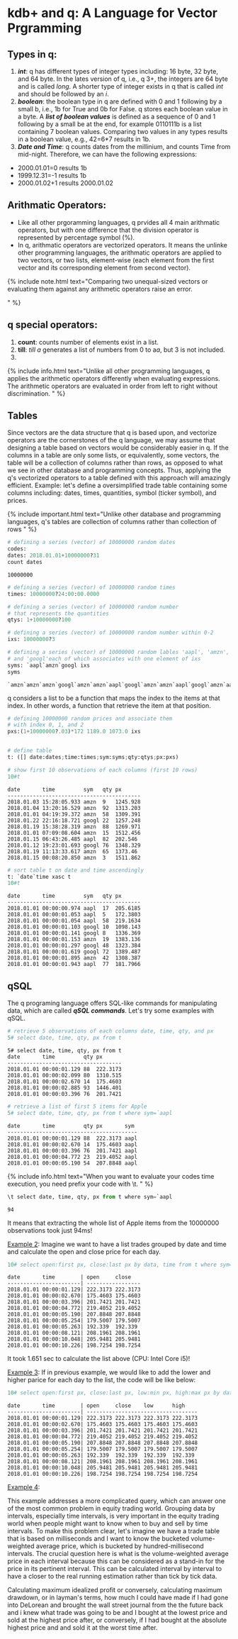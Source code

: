 # kdb+ and q: A Language for Vector Prgramming
## Types in q:
  1.  <em><b>int</b></em>: q has different types of integer types including: 16 byte, 32 byte, and 64 byte. In the lates version of q, i.e., q 3+, the integers are 64 byte and is called <em>long</em>. A shorter type of integer exists in q that is called <em>int</em> and should be followed by an <em>i</em>.
  2.  <em><b>boolean</b></em>: the boolean type in q are defined with 0 and 1 following by a small b, i.e., 1b for True and 0b for False. q stores each boolean value in a byte.
  A <em><b>list of boolean values</b></em> is defined as a sequence of 0 and 1 following by a small be at the end, for example 0110111b is a list containing 7 boolean values.
  Comparing two values in any types results in a boolean value, e.g., 42=6\*7 results in 1b.
  3. <em><b>Date and Time</b></em>: q counts dates from the millinium, and counts Time from mid-night. Therefore, we can have the following expressions:
*   2000.01.01=0 results 1b
*   1999.12.31=-1 results 1b
*   2000.01.02+1 results 2000.01.02


## Arithmatic Operators:
  * Like all other prgoramming languages, q prvides all 4 main arithmatic operators, but with one difference that the division operator is represented by percentage symbol (%).
  * In q, arithmatic operators are vectorized operators. It means the unlinke other programming languages, the arithmatic operators are applied to two vectors, or two lists, element-wise (each element from the first vector and its corresponding element from second vector).


  {% include note.html text="Comparing two unequal-sized vectors or evaluating them against any arithmetic operators raise an error.
  </p>
" %}



## q special operators:
  1.  <b>count</b>: counts number of elements exist in a list.
  2.  <b>till</b>: <em>till a</em> generates a list of numbers from 0 to a<em>a</em>, but 3 is not included.
  3.  

{% include info.html text="Unlike all other programming languages, q applies the arithmetic operators differently when evaluating expressions. The arithmetic operators are evaluated in order from left to right without discrimination.
" %}


## Tables
Since vectors are the data structure that q is based upon, and vectorize operators are the cornerstones of the q language, we may assume that designing a table based on vectors would be considerably easier in q. If the columns in a table are only some lists, or equivalently, some vectors, the table will be a collection of columns rather than rows, as opposed to what we see in other database and programming concepts. Thus, applying the q's vectorized operators to a table defined with this approach will amazingly efficient.
Example: let's define a oversimplified trade table containing some columns including: dates, times, quantities, symbol (ticker symbol), and prices.

{% include important.html text="Unlike other database and programming languages, q's tables are collection of columns rather than collection of rows
" %}

```python
# defining a series (vector) of 10000000 random dates
codes:
dates: 2018.01.01+10000000?31
count dates
```
    10000000

```python
# defining a series (vector) of 10000000 random times
times: 10000000?24:00:00.0000

# defining a series (vector) of 10000000 random number 
# that represents the quantities
qtys: 1+10000000?100

# defining a series (vector) of 10000000 random number within 0-2
ixs: 10000000?3

# defining a series (vector) of 10000000 random lables 'aapl', 'amzn', 
# and 'googl'each of which associates with one element of ixs
syms: `aapl`amzn`googl ixs
syms
```
    `amzn`amzn`amzn`googl`amzn`amzn`aapl`googl`amzn`amzn`aapl`googl`amzn`aapl`aap..

q considers a list to be a function that maps the index to the items at that index. In other words, a function that retrieve the item at that position.

```python
# defining 10000000 random prices and associate them 
# with index 0, 1, and 2
pxs:(1+10000000?.03)*172 1189.0 1073.0 ixs


# define table
t: ([] date:dates;time:times;sym:syms;qty:qtys;px:pxs)

# show first 10 observations of each columns (first 10 rows)
10#t
```
    date       time         sym   qty px
    ------------------------------------------
    2018.01.03 15:28:05.933 amzn  9   1245.928
    2018.01.04 13:20:16.529 amzn  92  1313.203
    2018.01.01 04:19:39.372 amzn  58  1309.391
    2018.01.22 22:16:18.721 googl 22  1257.248
    2018.01.19 15:38:28.319 amzn  88  1269.971
    2018.01.01 07:09:08.604 amzn  15  1512.456
    2018.01.15 06:43:26.485 aapl  82  202.546
    2018.01.12 19:23:01.693 googl 76  1348.329
    2018.01.19 11:13:33.617 amzn  65  1373.46
    2018.01.15 00:08:20.850 amzn  3   1511.862

```python
# sort table t on date and time ascendingly
t: `date`time xasc t
10#t
```
    date       time         sym   qty px
    ------------------------------------------
    2018.01.01 00:00:00.974 aapl  17  205.6185
    2018.01.01 00:00:01.053 aapl  5   172.3803
    2018.01.01 00:00:01.054 aapl  58  219.1634
    2018.01.01 00:00:01.103 googl 10  1098.143
    2018.01.01 00:00:01.141 googl 8   1336.369
    2018.01.01 00:00:01.153 amzn  19  1383.136
    2018.01.01 00:00:01.297 googl 48  1323.384
    2018.01.01 00:00:01.619 googl 72  1389.487
    2018.01.01 00:00:01.895 amzn  42  1308.387
    2018.01.01 00:00:01.943 aapl  77  181.7966


## qSQL
The q programing language offers SQL-like commands for manipulating data, which are called <em><b>qSQL commands</b></em>. Let's try some examples with qSQL.

```python
# retrieve 5 observations of each columns date, time, qty, and px
5# select date, time, qty, px from t
```
    5# select date, time, qty, px from t
    date       time         qty px
    ------------------------------------
    2018.01.01 00:00:01.129 88  222.3173
    2018.01.01 00:00:02.099 80  1310.515
    2018.01.01 00:00:02.670 14  175.4603
    2018.01.01 00:00:02.885 93  1446.401
    2018.01.01 00:00:03.396 76  201.7421

```python
# retrieve a list of first 5 items for Apple
5# select date, time, qty, px from t where sym=`aapl
```
    date       time         qty px       sym
    -----------------------------------------
    2018.01.01 00:00:01.129 88  222.3173 aapl
    2018.01.01 00:00:02.670 14  175.4603 aapl
    2018.01.01 00:00:03.396 76  201.7421 aapl
    2018.01.01 00:00:04.772 23  219.4052 aapl
    2018.01.01 00:00:05.190 54  207.8848 aapl


{% include info.html text="When you want to evaluate your codes time execution, you need prefix your code with \t.
" %}

```python
\t select date, time, qty, px from t where sym=`aapl
```
    94

It means that extracting the whole list of Apple items from the 10000000 observations took just 94ms!

<u>Example 2</u>:
Imagine we want to have a list trades grouped by date and time and calculate the open and close price for each day.
```python
10# select open:first px, close:last px by data, time from t where sym=`aapl
```
    date       time        | open     close
    -----------------------| -----------------
    2018.01.01 00:00:01.129| 222.3173 222.3173
    2018.01.01 00:00:02.670| 175.4603 175.4603
    2018.01.01 00:00:03.396| 201.7421 201.7421
    2018.01.01 00:00:04.772| 219.4052 219.4052
    2018.01.01 00:00:05.190| 207.8848 207.8848
    2018.01.01 00:00:05.254| 179.5007 179.5007
    2018.01.01 00:00:05.263| 192.339  192.339
    2018.01.01 00:00:08.121| 208.1961 208.1961
    2018.01.01 00:00:10.048| 205.9481 205.9481
    2018.01.01 00:00:10.226| 198.7254 198.7254

It took 1.651 sec to calculate the list above (CPU: Intel Core i5)!

<u>Example 3</u>:
If in previous example, we would like to add the lower and higher parice for each day to the list, the code will be like below:
```python
10# select open:first px, close:last px, low:min px, high:max px by data, time from t where sym=`aapl
```
    date       time        | open     close    low      high
    -----------------------| -----------------------------------
    2018.01.01 00:00:01.129| 222.3173 222.3173 222.3173 222.3173
    2018.01.01 00:00:02.670| 175.4603 175.4603 175.4603 175.4603
    2018.01.01 00:00:03.396| 201.7421 201.7421 201.7421 201.7421
    2018.01.01 00:00:04.772| 219.4052 219.4052 219.4052 219.4052
    2018.01.01 00:00:05.190| 207.8848 207.8848 207.8848 207.8848
    2018.01.01 00:00:05.254| 179.5007 179.5007 179.5007 179.5007
    2018.01.01 00:00:05.263| 192.339  192.339  192.339  192.339
    2018.01.01 00:00:08.121| 208.1961 208.1961 208.1961 208.1961
    2018.01.01 00:00:10.048| 205.9481 205.9481 205.9481 205.9481
    2018.01.01 00:00:10.226| 198.7254 198.7254 198.7254 198.7254


<u>Example 4</u>:
<p>This example addresses a more complicated query, which can answer one of the most common problem in equity trading world.
Grouping data by intervals, especially time intervals, is very important in the equity trading world when people might want to know when to buy and sell by time intervals. To make this problem clear, let's imagine we have a trade table that is based on milliseconds and I want to know the bucketed volume-weighted average price, which is bucketed by hundred-millisecond intervals.
The crucial question here is what is the volume-weighted average price in each interval because this can be considered as a stand-in for the price in its pertinent interval. This can be calculated interval by interval to have a closer to the real running estimation rather than tick by tick data.
</p>
<p>Calculating maximum idealized profit or conversely, calculating maximum drawdown, or in layman's terms, how much I could have made if I had gone into DeLorean and brought the wall street journal from the the future back and i knew what trade was going to be and I bought at the lowest price and sold at the highest price after, or conversely, if I had bought at the absolute highest price and and sold it at the worst time after.
</p>
